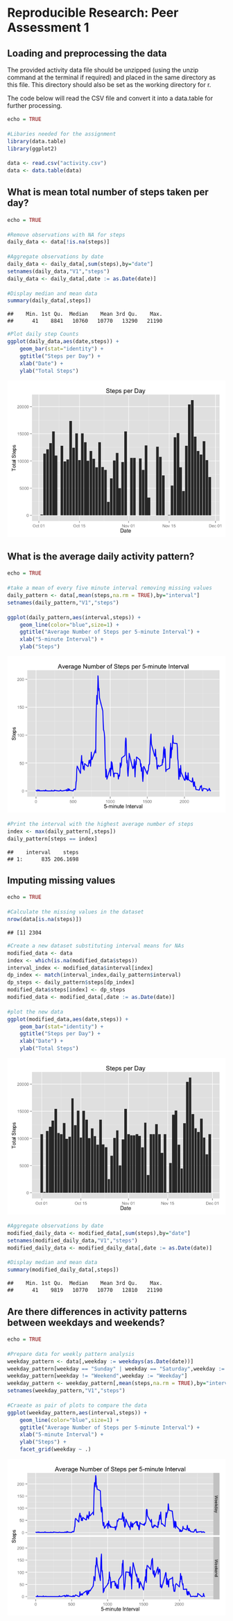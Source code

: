 # Reproducible Research: Peer Assessment 1


## Loading and preprocessing the data
The provided activity data file should be unzipped (using the unzip command at the terminal if required) and placed in the same directory as this file.  This directory should also be set as the working directory for r.

The code below will read the CSV file and convert it into a data.table for further processing.


```r
echo = TRUE

#Libaries needed for the assignment
library(data.table)
library(ggplot2)

data <- read.csv("activity.csv")
data <- data.table(data)
```

## What is mean total number of steps taken per day?

```r
echo = TRUE

#Remove observations with NA for steps
daily_data <- data[!is.na(steps)]

#Aggregate observations by date
daily_data <- daily_data[,sum(steps),by="date"]
setnames(daily_data,"V1","steps")
daily_data <- daily_data[,date := as.Date(date)]

#Display median and mean data
summary(daily_data[,steps])
```

```
##    Min. 1st Qu.  Median    Mean 3rd Qu.    Max. 
##      41    8841   10760   10770   13290   21190
```

```r
#Plot daily step Counts
ggplot(daily_data,aes(date,steps)) +
    geom_bar(stat="identity") +
    ggtitle("Steps per Day") + 
    xlab("Date") +
    ylab("Total Steps")
```

![](PA1_template_files/figure-html/unnamed-chunk-2-1.png) 

## What is the average daily activity pattern?

```r
echo = TRUE

#take a mean of every five minute interval removing missing values
daily_pattern <- data[,mean(steps,na.rm = TRUE),by="interval"]
setnames(daily_pattern,"V1","steps")

ggplot(daily_pattern,aes(interval,steps)) +
    geom_line(color="blue",size=1) +
    ggtitle("Average Number of Steps per 5-minute Interval") + 
    xlab("5-minute Interval") +
    ylab("Steps")
```

![](PA1_template_files/figure-html/unnamed-chunk-3-1.png) 

```r
#Print the interval with the highest average number of steps
index <- max(daily_pattern[,steps])
daily_pattern[steps == index]
```

```
##    interval    steps
## 1:      835 206.1698
```


## Imputing missing values

```r
echo = TRUE

#Calculate the missing values in the dataset
nrow(data[is.na(steps)])
```

```
## [1] 2304
```

```r
#Create a new dataset substituting interval means for NAs
modified_data <- data
index <- which(is.na(modified_data$steps))
interval_index <- modified_data$interval[index]
dp_index <- match(interval_index,daily_pattern$interval)
dp_steps <- daily_pattern$steps[dp_index]
modified_data$steps[index] <- dp_steps
modified_data <- modified_data[,date := as.Date(date)]

#plot the new data
ggplot(modified_data,aes(date,steps)) +
    geom_bar(stat="identity") +
    ggtitle("Steps per Day") + 
    xlab("Date") +
    ylab("Total Steps")
```

![](PA1_template_files/figure-html/unnamed-chunk-4-1.png) 

```r
#Aggregate observations by date
modified_daily_data <- modified_data[,sum(steps),by="date"]
setnames(modified_daily_data,"V1","steps")
modified_daily_data <- modified_daily_data[,date := as.Date(date)]

#Display median and mean data
summary(modified_daily_data[,steps])
```

```
##    Min. 1st Qu.  Median    Mean 3rd Qu.    Max. 
##      41    9819   10770   10770   12810   21190
```


## Are there differences in activity patterns between weekdays and weekends?

```r
echo = TRUE

#Prepare data for weekly pattern analysis
weekday_pattern <- data[,weekday := weekdays(as.Date(date))]
weekday_pattern[weekday == "Sunday" | weekday == "Saturday",weekday := "Weekend"]
weekday_pattern[weekday != "Weekend",weekday := "Weekday"]
weekday_pattern <- weekday_pattern[,mean(steps,na.rm = TRUE),by="interval,weekday"]
setnames(weekday_pattern,"V1","steps")

#Craeate as pair of plots to compare the data
ggplot(weekday_pattern,aes(interval,steps)) +
    geom_line(color="blue",size=1) +
    ggtitle("Average Number of Steps per 5-minute Interval") + 
    xlab("5-minute Interval") +
    ylab("Steps") +
    facet_grid(weekday ~ .)
```

![](PA1_template_files/figure-html/unnamed-chunk-5-1.png) 
